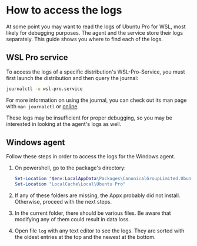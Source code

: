 # How to access the logs

At some point you may want to read the logs of Ubuntu Pro for WSL, most likely for debugging purposes. The agent and the service store their logs separately. This guide shows you where to find each of the logs.

## WSL Pro service

To access the logs of a specific distribution's WSL-Pro-Service, you must first launch the distribution and then query the journal:

```bash
journalctl -u wsl-pro.service
```

For more information on using the journal, you can check out its man page with `man journalctl` or [online](https://man7.org/linux/man-pages/man1/journalctl.1.html).

These logs may be insufficient for proper debugging, so you may be interested in looking at the agent's logs as well.

## Windows agent

Follow these steps in order to access the logs for the Windows agent.

1. On powershell, go to the package's directory:

   ```powershell
   Set-Location "$env:LocalAppData\Packages\CanonicalGroupLimited.UbuntuProForWSL_*"
   Set-Location "LocalCache\Local\Ubuntu Pro"
   ```

2. If any of these folders are missing, the Appx probably did not install. Otherwise, proceed with the next steps.
3. In the current folder, there should be various files. Be aware that modifying any of them could result in data loss.
4. Open file `log` with any text editor to see the logs. They are sorted with the oldest entries at the top and the newest at the bottom.
